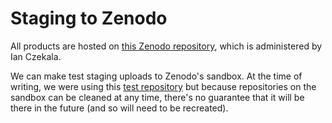 # Staging to Zenodo 

All products are hosted on [this Zenodo repository](https://doi.org/10.5281/zenodo.4498438), which is administered by Ian Czekala.

We can make test staging uploads to Zenodo's sandbox. At the time of writing, we were using this [test repository](https://sandbox.zenodo.org/record/794572) but because repositories on the sandbox can be cleaned at any time, there's no guarantee that it will be there in the future (and so will need to be recreated).